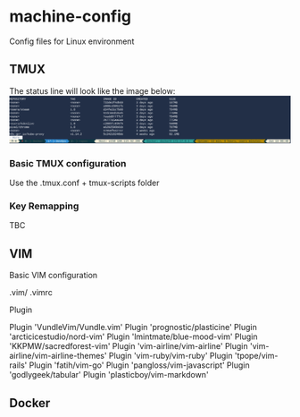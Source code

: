# machine-config
Config files for Linux environment


## TMUX

The status line will look like the image below:
![tmux statusline](images/tmux-statusbar.png)

### Basic TMUX configuration

Use the .tmux.conf + tmux-scripts folder

### Key Remapping
TBC


## VIM

Basic VIM configuration

.vim/
.vimrc

Plugin

Plugin 'VundleVim/Vundle.vim'
Plugin 'prognostic/plasticine'
Plugin 'arcticicestudio/nord-vim'
Plugin 'lmintmate/blue-mood-vim'
Plugin 'KKPMW/sacredforest-vim'
Plugin 'vim-airline/vim-airline'
Plugin 'vim-airline/vim-airline-themes'
Plugin 'vim-ruby/vim-ruby'
Plugin 'tpope/vim-rails'
Plugin 'fatih/vim-go'
Plugin 'pangloss/vim-javascript'
Plugin 'godlygeek/tabular'
Plugin 'plasticboy/vim-markdown'


## Docker


